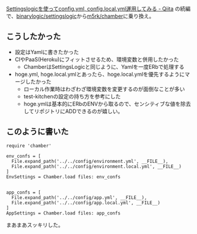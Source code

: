 <!-- permanent -->

[Settingslogicを使ってconfig.yml, config.local.yml運用してみる - Qiita](http://qiita.com/sawanoboly/items/1d776006ed24513e1b55 "Settingslogicを使ってconfig.yml, config.local.yml運用してみる - Qiita") の続編で、[binarylogic/settingslogic](https://github.com/binarylogic/settingslogic "binarylogic/settingslogic")から[m5rk/chamber](https://github.com/m5rk/chamber "m5rk/chamber")に乗り換え。


## こうしたかった

- 設定はYamlに書きたかった
- CIやPaaS(Heroku)にフィットさせるため、環境変数と併用したかった
  - ChamberはSettingsLogicと同じように、Yamlを一度ERbで処理する
- hoge.yml, hoge.local.ymlとあったら、hoge.local.ymlを優先するようにマージしたかった
  - ローカル作業時はわざわざ環境変数を変更するのが面倒なことが多い
  - test-kitchenの設定の持ち方を参考にした
  - hoge.ymlは基本的にERbのENVから取るので、センシティブな値を除去してリポジトリにADDできるのが嬉しい。



## このように書いた

```
require 'chamber'

env_confs = [
  File.expand_path('../../config/environment.yml', __FILE__),
  File.expand_path('../../config/environment.local.yml', __FILE__)
]
EnvSettings = Chamber.load files: env_confs


app_confs = [
  File.expand_path('../../config/app.yml', __FILE__),
  File.expand_path('../../config/app.local.yml', __FILE__)
]
AppSettings = Chamber.load files: app_confs
```

まあまあスッキリした。
